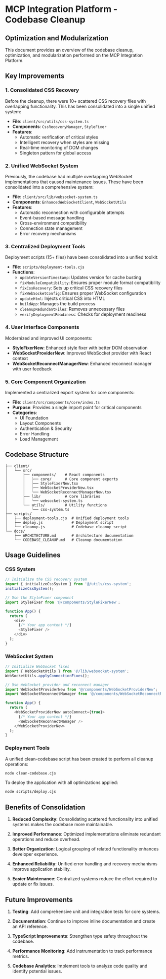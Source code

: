 # MCP Integration Platform - Codebase Cleanup

## Optimization and Modularization

This document provides an overview of the codebase cleanup, optimization, and modularization performed on the MCP Integration Platform.

## Key Improvements

### 1. Consolidated CSS Recovery

Before the cleanup, there were 10+ scattered CSS recovery files with overlapping functionality. This has been consolidated into a single unified system:

- **File**: `client/src/utils/css-system.ts`
- **Components**: `CssRecoveryManager`, `StyleFixer`
- **Features**:
  - Automatic verification of critical styles
  - Intelligent recovery when styles are missing
  - Real-time monitoring of DOM changes
  - Singleton pattern for global access

### 2. Unified WebSocket System

Previously, the codebase had multiple overlapping WebSocket implementations that caused maintenance issues. These have been consolidated into a comprehensive system:

- **File**: `client/src/lib/websocket-system.ts`
- **Components**: `EnhancedWebSocketClient`, `WebSocketUtils`
- **Features**:
  - Automatic reconnection with configurable attempts
  - Event-based message handling
  - Cross-environment compatibility
  - Connection state management
  - Error recovery mechanisms

### 3. Centralized Deployment Tools

Deployment scripts (15+ files) have been consolidated into a unified toolkit:

- **File**: `scripts/deployment-tools.cjs`
- **Functions**:
  - `updateVersionTimestamp`: Updates version for cache busting
  - `fixModuleCompatibility`: Ensures proper module format compatibility
  - `fixCssRecovery`: Sets up critical CSS recovery files
  - `fixWebSocketConfig`: Ensures proper WebSocket configuration
  - `updateHtml`: Injects critical CSS into HTML
  - `buildApp`: Manages the build process
  - `cleanupRedundantFiles`: Removes unnecessary files
  - `verifyDeploymentReadiness`: Checks for deployment readiness

### 4. User Interface Components

Modernized and improved UI components:

- **StyleFixerNew**: Enhanced style fixer with better DOM observation
- **WebSocketProviderNew**: Improved WebSocket provider with React context
- **WebSocketReconnectManagerNew**: Enhanced reconnect manager with user feedback

### 5. Core Component Organization

Implemented a centralized export system for core components:

- **File**: `client/src/components/core/index.ts`
- **Purpose**: Provides a single import point for critical components
- **Categories**:
  - UI Foundation
  - Layout Components
  - Authentication & Security
  - Error Handling
  - Load Management

## Codebase Structure

```
├── client/
│   └── src/
│       ├── components/    # React components
│       │   ├── core/      # Core component exports
│       │   ├── StyleFixerNew.tsx
│       │   ├── WebSocketProviderNew.tsx
│       │   └── WebSocketReconnectManagerNew.tsx
│       ├── lib/           # Core libraries
│       │   └── websocket-system.ts
│       └── utils/         # Utility functions
│           └── css-system.ts
├── scripts/
│   ├── deployment-tools.cjs  # Unified deployment tools
│   ├── deploy.js             # Deployment script
│   └── cleanup.js            # Codebase cleanup script
└── docs/
    ├── ARCHITECTURE.md       # Architecture documentation
    └── CODEBASE_CLEANUP.md   # Cleanup documentation
```

## Usage Guidelines

### CSS System

```typescript
// Initialize the CSS recovery system
import { initializeCssSystem } from '@/utils/css-system';
initializeCssSystem();

// Use the StyleFixer component
import StyleFixer from '@/components/StyleFixerNew';

function App() {
  return (
    <div>
      {/* Your app content */}
      <StyleFixer />
    </div>
  );
}
```

### WebSocket System

```typescript
// Initialize WebSocket fixes
import { WebSocketUtils } from '@/lib/websocket-system';
WebSocketUtils.applyConnectionFixes();

// Use WebSocket provider and reconnect manager
import WebSocketProviderNew from '@/components/WebSocketProviderNew';
import WebSocketReconnectManager from '@/components/WebSocketReconnectManagerNew';

function App() {
  return (
    <WebSocketProviderNew autoConnect={true}>
      {/* Your app content */}
      <WebSocketReconnectManager />
    </WebSocketProviderNew>
  );
}
```

### Deployment Tools

A unified clean-codebase script has been created to perform all cleanup operations:

```bash
node clean-codebase.cjs
```

To deploy the application with all optimizations applied:

```bash
node scripts/deploy.cjs
```

## Benefits of Consolidation

1. **Reduced Complexity**: Consolidating scattered functionality into unified systems makes the codebase more maintainable.

2. **Improved Performance**: Optimized implementations eliminate redundant operations and reduce overhead.

3. **Better Organization**: Logical grouping of related functionality enhances developer experience.

4. **Enhanced Reliability**: Unified error handling and recovery mechanisms improve application stability.

5. **Easier Maintenance**: Centralized systems reduce the effort required to update or fix issues.

## Future Improvements

1. **Testing**: Add comprehensive unit and integration tests for core systems.

2. **Documentation**: Continue to improve inline documentation and create an API reference.

3. **TypeScript Improvements**: Strengthen type safety throughout the codebase.

4. **Performance Monitoring**: Add instrumentation to track performance metrics.

5. **Codebase Analytics**: Implement tools to analyze code quality and identify potential issues.
